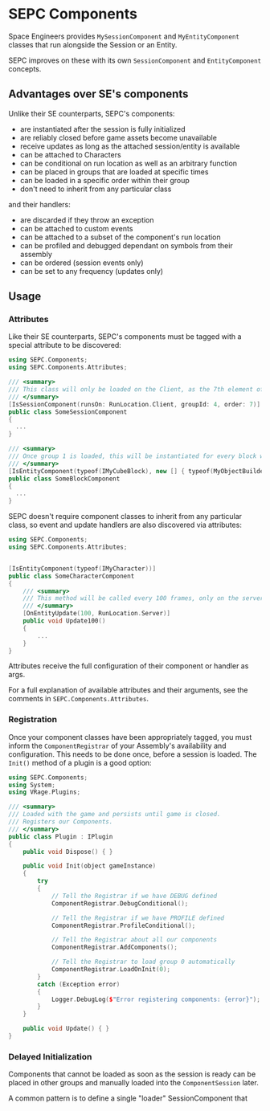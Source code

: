 # SEPC Components

Space Engineers provides `MySessionComponent` and `MyEntityComponent` classes 
that run alongside the Session or an Entity.

SEPC improves on these with its own `SessionComponent` and `EntityComponent`
concepts. 

## Advantages over SE's components

Unlike their SE counterparts, SEPC's components:

* are instantiated after the session is fully initialized
* are reliably closed before game assets become unavailable
* receive updates as long as the attached session/entity is available
* can be attached to Characters 
* can be conditional on run location as well as an arbitrary function
* can be placed in groups that are loaded at specific times
* can be loaded in a specific order within their group
* don't need to inherit from any particular class

and their handlers:
* are discarded if they throw an exception
* can be attached to custom events
* can be attached to a subset of the component's run location
* can be profiled and debugged dependant on symbols from their assembly
* can be ordered (session events only)
* can be set to any frequency (updates only)

## Usage

### Attributes
Like their SE counterparts, SEPC's components must be tagged with a special
attribute to be discovered:

```c++
using SEPC.Components;
using SEPC.Components.Attributes;

/// <summary>
/// This class will only be loaded on the Client, as the 7th element of group 4.
/// </summary>
[IsSessionComponent(runsOn: RunLocation.Client, groupId: 4, order: 7)]
public class SomeSessionComponent 
{ 
  ... 
}

/// <summary>
/// Once group 1 is loaded, this will be instantiated for every block with an OxygenFarm or SolarPanel builder.
/// </summary>
[IsEntityComponent(typeof(IMyCubeBlock), new [] { typeof(MyObjectBuilder_OxygenFarm), typeof(MyObjectBuilder_SolarPanel) }, groupId: 1)]
public class SomeBlockComponent 
{ 
  ... 
}
```

SEPC doesn't require component classes to inherit from any particular class,
so event and update handlers are also discovered via attributes:

```c++
using SEPC.Components;
using SEPC.Components.Attributes;


[IsEntityComponent(typeof(IMyCharacter))]
public class SomeCharacterComponent 
{ 
	/// <summary>
	/// This method will be called every 100 frames, only on the server
	/// </summary>
	[OnEntityUpdate(100, RunLocation.Server)]
	public void Update100()
	{
		...
	} 
}
```

Attributes receive the full configuration of their component or handler as args.

For a full explanation of available attributes and their arguments,
see the comments in `SEPC.Components.Attributes`.

### Registration
Once your component classes have been appropriately tagged, you must inform
the `ComponentRegistrar` of your Assembly's availability and configuration. 
This needs to be done once, before a session is loaded. 
The `Init()` method of a plugin is a good option:

```c++
using SEPC.Components;
using System;
using VRage.Plugins;

/// <summary>
/// Loaded with the game and persists until game is closed.
/// Registers our Components.
/// </summary>
public class Plugin : IPlugin
{
	public void Dispose() { }

	public void Init(object gameInstance)
	{
		try
		{
			// Tell the Registrar if we have DEBUG defined
			ComponentRegistrar.DebugConditional();

			// Tell the Registrar if we have PROFILE defined
			ComponentRegistrar.ProfileConditional();

			// Tell the Registrar about all our components
			ComponentRegistrar.AddComponents();

			// Tell the Registrar to load group 0 automatically
			ComponentRegistrar.LoadOnInit(0);
		}
		catch (Exception error)
		{
			Logger.DebugLog($"Error registering components: {error}");
		}
	}

	public void Update() { }
}
```

### Delayed Initialization
Components that cannot be loaded as soon as the session is ready can be 
placed in other groups and manually loaded into the `ComponentSession` later.

A common pattern is to define a single "loader" SessionComponent that 


